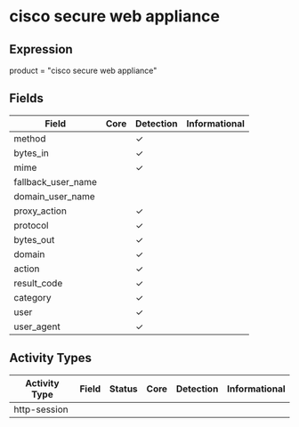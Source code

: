 cisco secure web appliance
==========================

Expression
----------

product = "cisco secure web appliance"

Fields
------

| Field              | Core | Detection | Informational |
| ------------------ | ---- | --------- | ------------- |
| method             |      | &#10003;  |               |
| bytes_in           |      | &#10003;  |               |
| mime               |      | &#10003;  |               |
| fallback_user_name |      |           |               |
| domain_user_name   |      |           |               |
| proxy_action       |      | &#10003;  |               |
| protocol           |      | &#10003;  |               |
| bytes_out          |      | &#10003;  |               |
| domain             |      | &#10003;  |               |
| action             |      | &#10003;  |               |
| result_code        |      | &#10003;  |               |
| category           |      | &#10003;  |               |
| user               |      | &#10003;  |               |
| user_agent         |      | &#10003;  |               |

Activity Types
--------------

| Activity Type | Field | Status | Core | Detection | Informational |
| ------------- | ----- | ------ | ---- | --------- | ------------- |
| http-session  |       |        |      |           |               |

